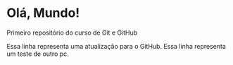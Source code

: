 # Olá, Mundo!
Primeiro repositório do curso de Git e GitHub

Essa linha representa uma atualização para o GitHub.
Essa linha representa um teste de outro pc.


